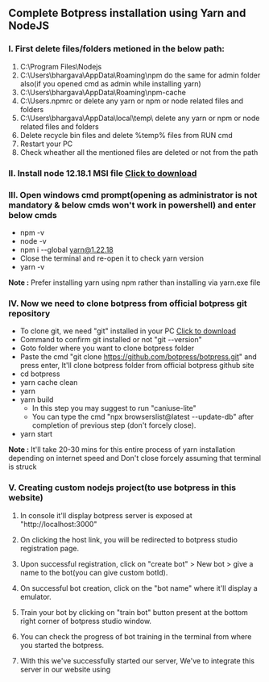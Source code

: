 ## Complete Botpress installation using Yarn and NodeJS
### I. First delete files/folders metioned in the below path:
1) C:\Program Files\Nodejs
2) C:\Users\bhargava\AppData\Roaming\npm do the same for admin folder also(if you opened cmd as admin while installing yarn)
3) C:\Users\bhargava\AppData\Roaming\npm-cache 
4) C:\Users\.npmrc or delete any yarn or npm or node related files and folders
5) C:\Users\bhargava\AppData\local\temp\ delete any yarn or npm or node related files and folders
6) Delete recycle bin files and delete %temp% files from RUN cmd
7) Restart your PC
8) Check wheather all the mentioned files are deleted or not from the path

### II. Install node 12.18.1 MSI file [Click to download](https://nodejs.org/download/release/v12.18.1/) <br />
### III. Open windows cmd prompt(opening as administrator is not mandatory & below cmds won't work in powershell) and enter below cmds
- npm -v
- node -v
- npm i --global yarn@1.22.18
- Close the terminal and re-open it to check yarn version
- yarn -v

**Note :** Prefer installing yarn using npm rather than installing via yarn.exe file

### IV. Now we need to clone botpress from official botpress git repository
- To clone git, we need "git" installed in your PC [Click to download](https://git-scm.com/downloads)
- Command to confirm git installed or not "git --version"
- Goto folder where you want to clone botpress folder
- Paste the cmd "git clone https://github.com/botpress/botpress.git" and press enter, It'll clone botpress folder from official botpress github site
- cd botpress
- yarn cache clean
- yarn
- yarn build 
  - In this step you may suggest to run "caniuse-lite"
  - You can type the cmd "npx browserslist@latest --update-db" after completion of previous step (don't forcely close).
- yarn start <br/>

**Note :** It'll take 20-30 mins for this entire process of yarn installation depending on internet speed and Don't close forcely assuming that terminal is struck

### V. Creating custom nodejs project(to use botpress in this website)
1) In console it'll display botpress server is exposed at "http://localhost:3000"
2) On clicking the host link, you will be redirected to botpress studio registration page.
3) Upon successful registration, click on "create bot" > New bot > give a name to the bot(you can give custom botId).
4) On successful bot creation, click on the "bot name" where it'll display a emulator.
5) Train your bot by clicking on "train bot" button present at the bottom right corner of botpress studio window.
6) You can check the progress of bot training in the terminal from where you started the botpress.
7) With this we've successfully started our server, We've to integrate this server in our website using <script> tag.
8) Integrating chatbot in our custom website <br/>
       a) Create a package structure using the following npm cmds
   - Open npm command prompt
   - npm install express<space>-g
   - npm install express-generator -g
   - cd desktop
   - express --view=pug projectName
   - cd projectName
   - npm install
   - npm start <br/>
  
   b) Copy and paste following code into your index.pug file after body tag<br/>
   - script(src="http://localhost:3000/assets/modules/channel-web/object_assign.js")
   - script(src="http://localhost:3000/assets/modules/channel-web/inject.js")
   - script. <br/>
     window.botpressWebChat.init({<br/>
     host: 'http://localhost:3000/', <br/>
     botId:"alvin",<br/>
     //- host: 'http://34.255.255.255/',<br/>
     //- botId: 'spine',<br/>
     //- extraStylesheet: '/modules/channel-web/assets/gbr-custom-styles.css',<br/>
     //- hideWidget: false, //to hide the bot floating icon from webpage<br/>
     })<br/>
  
   c) Change your default port number of your website from bin/www folder of nodejs application in-order to avoid overlapping default port of botpress server(3000)<br/>
  
   d) Start your website using cmd "npm start" from the terminal.

### VI. Modifying botpress src folder
   #### 1) Applying custom CSS
   - Goto botpress(cloned folder from github) > modules > channel-web > assets > default.css <br/>
   #### 2) Changing mailId from src folder(only mail not pwd)
   - You can change mail Id from the path botpress > packages > bp > dist > data > global > botpress.config.json > "superAdmins": <br/>
   #### 3) To change default botpress server port number ####
   - Goto botpress(cloned folder from github) > packages > bp > dist > data > global > botpress.config.json > "port":3000 <br/>
   #### 4) To change the name of the bot in the chat emulator
   - Open botpress studio(localhost:3000) > Click config button of your bot > Change the name from the name section
   - Changing name will instantly reflect in your website bot
   - Sometimes restarting the npm and bot server is needed
   #### 5) To change or modify code (eg:API)
   - Open botpress studio(localhost:3000) > Click on code editor from sidebar menu > In the Actions section, open the file in Bot <bot name> folder
   - Change the code or API that you want and finally click on Save icon present at bottom-left
  
**Note :** If you make any modifications using yarn start cmd, please restart your server for each modification you've made.
  
  
### VII. Reference Links
  #### 1) Installation guide
  - https://classic.yarnpkg.com/lang/en/docs/install/#windows-stable
  - https://yarnpkg.com/
  - https://www.alibabacloud.com/blog/advanced-concepts-in-botpress-a-crash-course_596225
  - https://socket.dev/npm/package/@botpress/channel-web
  - https://github.com/botpress/botpress-examples/blob/master/motivation-bot/index.js <br/>
  #### 2) API Integration links
  - https://www.adenin.com/blog/botpress-work-chatbot-tutorial/ <br/>
  - https://www.youtube.com/watch?v=rju2Fg9fg4I <br/>
  - https://www.youtube.com/watch?v=pw6CUtJ_8w0 <br/>
  #### 3) Displaying image via API
  - https://www.youtube.com/watch?v=zaVwJ8j8cZI
  
### VIII. Modifying UI of Botpress Studio
  #### 1) You can provide custom CSS for Botpress-Studio by going to the path: botpress > packages > bp > dist > admin > ui > public > static > js >                             main.b025657d.chunk.js > search the class name & change the existing css code there itself
